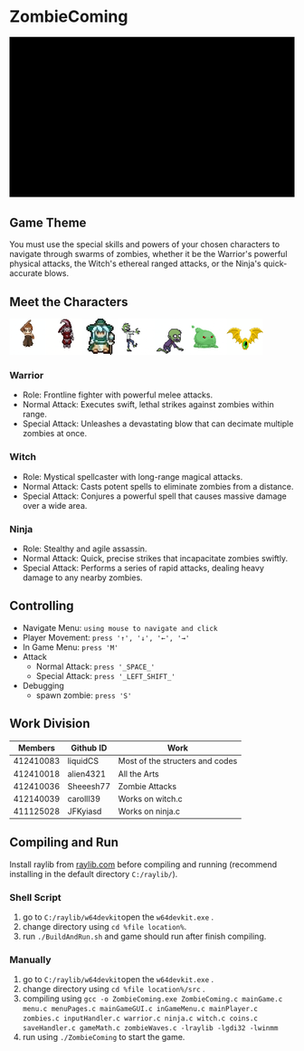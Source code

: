 # ZombieComing
![DemoGIF](https://raw.githubusercontent.com/liquidCS/MonsterComing/main/Resources/DemoGIF.gif)
## Game Theme
You must use the special skills and powers of your chosen characters to navigate through swarms of zombies, whether it be the Warrior's powerful physical attacks, the Witch's ethereal ranged attacks, or the Ninja's quick-accurate blows.
## Meet the Characters
![warrror](https://raw.githubusercontent.com/liquidCS/MonsterComing/main/Resources/warrior.gif)![ninja](https://raw.githubusercontent.com/liquidCS/MonsterComing/main/Resources/ninja.gif)![witch](https://raw.githubusercontent.com/liquidCS/MonsterComing/main/Resources/witch.gif)![Zombie1](https://raw.githubusercontent.com/liquidCS/MonsterComing/main/Resources/zombie1.gif)![zombie2](https://raw.githubusercontent.com/liquidCS/MonsterComing/main/Resources/zombie2.gif)![slime](https://raw.githubusercontent.com/liquidCS/MonsterComing/main/Resources/slime.gif)![bat](https://raw.githubusercontent.com/liquidCS/MonsterComing/main/Resources/bat.gif)
### Warrior
- Role: Frontline fighter with powerful melee attacks.
- Normal Attack: Executes swift, lethal strikes against zombies within range.
- Special Attack: Unleashes a devastating blow that can decimate multiple zombies at once.
### Witch
- Role: Mystical spellcaster with long-range magical attacks.
- Normal Attack: Casts potent spells to eliminate zombies from a distance.
- Special Attack: Conjures a powerful spell that causes massive damage over a wide area.
### Ninja
- Role: Stealthy and agile assassin.
- Normal Attack: Quick, precise strikes that incapacitate zombies swiftly.
- Special Attack: Performs a series of rapid attacks, dealing heavy damage to any nearby zombies.

## Controlling
 - Navigate Menu: `using mouse to navigate and click`
 - Player Movement: `press '↑', '↓', '←', '→' `
 - In Game Menu: `press 'M'`
 - Attack
 	- Normal Attack: `press '_SPACE_'`
 	- Special Attack: `press '_LEFT_SHIFT_'`
 - Debugging
	 - spawn zombie: `press 'S' `

## Work Division
| Members | Github ID | Work |
|--------|-----------|------|
| 412410083 | liquidCS | Most of the structers and codes |
| 412410018 | alien4321 | All the Arts |
| 412410036 | Sheeesh77 | Zombie Attacks |
| 412140039 | carolll39 | Works on witch.c |
| 411125028 | JFKyiasd | Works on ninja.c |




## Compiling and Run
Install raylib from [raylib.com](https://www.raylib.com/) before compiling and running (recommend installing in the default directory `C:/raylib/`).

### Shell Script
1.  go to `C:/raylib/w64devkit`open the `w64devkit.exe` .
2.  change directory using `cd %file location%`.
3.  run `./BuildAndRun.sh` and game should run after finish compiling.
### Manually
1. go to `C:/raylib/w64devkit`open the `w64devkit.exe` . 
2. change directory using `cd %file location%/src` .
3. compiling using `gcc -o ZombieComing.exe ZombieComing.c mainGame.c menu.c menuPages.c mainGameGUI.c inGameMenu.c mainPlayer.c zombies.c inputHandler.c warrior.c ninja.c witch.c coins.c saveHandler.c gameMath.c zombieWaves.c -lraylib -lgdi32 -lwinmm`
4. run using `./ZombieComing` to start the game.


